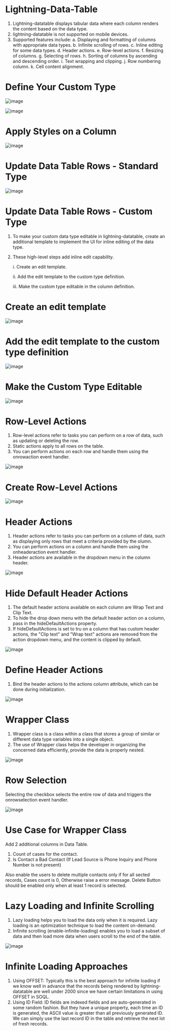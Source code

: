 # Lightning-Data-Table
1. Lightning-datatable displays tabular data where each column renders the content based on the data type.
2. lightning-datatable is not supported on mobile devices.
3. Supported features include:
   a. Displaying and formatting of columns with appropriate data types.
   b. Infinite scrolling of rows.
   c. Inline editing for some data types.
   d. Header actions.
   e. Row-level actions.
   f. Resizing of columns.
   g. Selecting of rows.
   h. Sorting of columns by ascending and descending order.
   i. Text wrapping and clipping.
   j. Row numbering column.
   k. Cell content alignment.

# Define Your Custom Type

![image](https://github.com/user-attachments/assets/68041bc7-2790-44ac-9f40-5d681bef332b)

![image](https://github.com/user-attachments/assets/0e4fbe0f-fa19-48ed-b30a-0648b7d3bb2d)

# Apply Styles on a Column

![image](https://github.com/user-attachments/assets/400fbe9f-86b9-4b52-9cbd-ba3143a2f6b6)

# Update Data Table Rows - Standard Type

![image](https://github.com/user-attachments/assets/682b5112-dcde-4b54-9900-16403090c8c9)


# Update Data Table Rows - Custom Type
1. To make your custom data type editable in lightning-datatable, create an additional template to implement the UI for inline editing of the data type.
2. These high-level steps add inline edit capability.
   
   i. Create an edit template.
   
   ii. Add the edit template to the custom type definition.
   
   iii. Make the custom type editable in the column definition.


# Create an edit template

![image](https://github.com/user-attachments/assets/85468e83-298b-4e7b-80e6-607e8b892180)

# Add the edit template to the custom type definition

![image](https://github.com/user-attachments/assets/c784d30e-f303-4346-a19e-f3a55753b065)

# Make the Custom Type Editable

![image](https://github.com/user-attachments/assets/c2185ca5-c174-4f54-a33d-e4f98c806a79)

# Row-Level Actions
1. Row-level actions refer to tasks you can perform on a row of data, such as updating or deleting the row.
2. Static actions apply to all rows on the table.
3. You can perform actions on each row and handle them using the onrowaction event handler.

![image](https://github.com/user-attachments/assets/e47c17bc-d126-4c62-a7f7-061b189b2f47)

# Create Row-Level Actions

![image](https://github.com/user-attachments/assets/e05b4ee6-1d00-432a-a555-289aae8b4ffd)

# Header Actions
1. Header actions refer to tasks you can perform on a column of data, such as displaying only rows that meet a criteria provided by the olumn.
2. You can perform actions on a column and handle them using the onheaderaction event handler.
3. Header actions are available in the dropdown menu in the column header.

![image](https://github.com/user-attachments/assets/4f5355b0-d7e3-4307-b690-f74e118b33f4)

# Hide Default Header Actions
1. The default header actions available on each column are Wrap Text and Clip Text.
2. To hide the drop down menu with the default header action on a column, pass in the hideDefaultActions property.
3. If hideDefaultActions is set to tru on a column that has custom header actions, the "Clip text" and "Wrap text" actions are removed from the action dropdown menu, and the content is clipped by default.

![image](https://github.com/user-attachments/assets/cc305fa8-35fd-45c8-84e1-18d1b094a97c)

# Define Header Actions
1. Bind the header actions to the actions column attribute, which can be done during initialization.

![image](https://github.com/user-attachments/assets/21d59ecc-6472-4b6a-93d7-1a92cfc3cf09)

# Wrapper Class
1. Wrapper class is a class within a class that stores a group of similar or different data type variables into a single object.
2. The use of Wrapper class helps the developer in organizing the concerned data efficiently, provide the data is properly nested.

![image](https://github.com/user-attachments/assets/a8974234-6cbd-4a8f-8f0c-2c7b85a80eb2)

# Row Selection
Selecting the checkbox selects the entire row of data and triggers the onrowselection event handler.

![image](https://github.com/user-attachments/assets/4aa85087-3b3a-4894-bd78-88611062aab8)

# Use Case for Wrapper Class
Add 2 additional columns in Data Table.
1. Count of cases for the contact.
2. Is Contact a Bad Contact (If Lead Source is Phone Inquiry and Phone Number is not present)

Also enable the users to delete multiple contacts only if for all sected records, Cases count is 0, Otherwise raise a error message.
Delete Button should be enabled only when at least 1 record is selected.

# Lazy Loading and Infinite Scrolling
1. Lazy loading helps you to load the data only when it is required. Lazy loading is an optimization technique to load the content on-demand.
2. Infinite scrolling (enable-infinite-loading) enables you to load a subset of data and then load more data when users scroll to the end of the table.

![image](https://github.com/user-attachments/assets/ed1fe262-eefd-4a20-be03-a615e16766a1)

# Infinite Loading Approaches
1. Using OFFSET: Typically this is the best approach for infinite loading if we know well in advance that the records being rendered by lightning-datatable are well under 2000 since we have certain limitations in using OFFSET in SOQL.
2. Using ID Field: ID fields are indexed fields and are auto-generated in some random fashion. But they have a unique property, each time an ID is generated, the ASCII value is greater than all previously generated ID. We can simply use the last record ID in the table and retrieve the next lot of fresh records.

